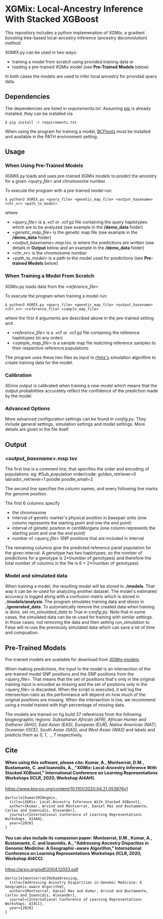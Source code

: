 # XGMix: Local-Ancestry Inference With Stacked XGBoost

This repository includes a python implemenation of XGMix, a gradient boosting tree-based local-ancestry inference (ancestry deconvolution) method. 

XGMIX.py can be used in two ways:

- training a model from scratch using provided training data or 
- loading a pre-trained XGMix model (see **Pre-Trained Models** below)

In both cases the models are used to infer local ancestry for provided query data.

## Dependencies
The dependencies are listed in *requirements.txt*. Assuming [pip](https://pip.pypa.io/en/stable/) is already installed, they can be installed via
```
$ pip install -r requirements.txt
```
When using the program for training a model, [BCFtools](http://samtools.github.io/bcftools/bcftools.html) must be installed and available in the PATH environment setting.

## Usage

### When Using Pre-Trained Models
XGMIX.py loads and uses pre-trained XGMix models to predict the ancestry for a given *<query_file>* and chromosome number. 

To execute the program with a pre-trained model run:
```
$ python3 XGMIX.py <query_file> <genetic_map_file> <output_basename> <chr_nr> <path_to_model> 
```

where 
- *<query_file>* is a .vcf or .vcf.gz file containing the query haplotypes which are to be analyzed (see example in the **/demo_data** folder)
- *<genetic_map_file>* is the genetic map file (see example in the **/demo_data** folder)
- *<output_basename>*.msp.tsv. is where the predictions are written (see details in **Output** below and an example in the **/demo_data** folder)
- *<chr_nr>* is the chromosome number
- *<path_to_model>* is a path to the model used for predictions (see **Pre-trained Models** below)

### When Training a Model From Scratch
XGMix.py loads data from the *<reference_file>* 

To execute the program when training a model run:
```
$ python3 XGMIX.py <query_file> <genetic_map_file> <output_basename> <chr_nr> <reference_file> <sample_map_file>
```

where the first 4 arguments are described above in the pre-trained setting and 
- *<reference_file>* is a .vcf or .vcf.gz file containing the reference haplotypes (in any order)
- *<sample_map_file>* is a sample map file matching reference samples to their respective reference populations

The program uses these two files as input to [rfmix's](https://github.com/slowkoni/rfmix) simulation algorithm to create training data for the model.

### Calibration
XGmix output is calibrated when training a new model which means that the output probabilities accurately reflect the confidence of the prediction made by the model. 

### Advanced Options
More advanced configuration settings can be found in *config.py*. 
They include general settings, simulation settings and model settings. More details are given in the file itself.

## Output

### *<output_basename>*.msp.tsv
The first line is a comment line, that specifies the order and encoding of populations: eg:
#Sub_population order/code: golden_retriever=0 labrador_retriever=1 poodle poodle_small=2

The second line specifies the column names, and every following line marks the genome position.

The first 6 columns specify
- the chromosome
- interval of genetic marker's physical position in basepair units (one column represents the starting point and one the end point)
- interval of genetic position in centiMorgans (one column represents the starting point and one the end point)
- number of *<query_file>* SNP positions that are included in interval

The remaining columns give the predicted reference panel population for the given interval. A genotype has two haplotypes, so the number of predictions for a genotype is 2*(number of genotypes) and therefore the total number of columns in the file is 6 + 2*(number of genotypes)

### Model and simulated data
When training a model, the resulting model will be stored in **./models**. That way it can be re-used for analyzing another dataset.
The model's estimated accuracy is logged along with a confusion matrix which is stored in **./models/analysis**.
The program simulates training data and stores in **./generated_data**. To automatically remove the created data when training is done,
set *rm_simulated_data* to True in *config.py*. Note that in some cases, the simulated data can be re-used for training with similar settings. 
In those cases, not removing the data and then setting *run_simulation* to False will re-use the previously simulated data which can save a lot of time and compuation.

## Pre-Trained Models

Pre-trained models are available for download from [XGMix-models](https://github.com/AI-sandbox/XGMix-models).

When making predictions, the input to the model is an intersection of the pre-trained model SNP positions and the SNP positions from the <query_file>. That means that the set of positions that's only in the original training input is encoded as missing and the set of positions only in the <query_file> is discarded. When the script is executed, it will log the intersection-ratio as the performance will depend on how much of the original positions are missing. When the intersection is low, we recommend using a model trained with high percentage of missing data.

The models are trained on hg build 37 references from the following biogeographic regions: *Subsaharan African (AFR), African Hunter and Gatherer (AHG), East Asian (EAS), European (EUR), Native American (NAT), Oceanian (OCE), South Asian (SAS), and West Asian (WAS)* and labels and predicts them as 0, 1, .., 7 respectively.

## Cite

#### When using this software, please cite: Kumar, A., Montserrat, D.M., Bustamante, C. and Ioannidis, A., "XGMix: Local-Ancestry Inference With Stacked XGBoost," International Conference on Learning Representations Workshops (ICLR, 2020, Workshop AI4AH).

https://www.biorxiv.org/content/10.1101/2020.04.21.053876v1

```
@article{kumar2020xgmix,
  title={XGMix: Local-Ancestry Inference With Stacked XGBoost},
  author={Kumar, Arvind and Montserrat, Daniel Mas and Bustamante, Carlos and Ioannidis, Alexander},
  journal={International Conference of Learning Representations Workshops, AI4AH},
  year={2020}
}
```

#### You can also include its companion paper: Montserrat, D.M., Kumar, A., Bustamante, C. and Ioannidis, A., "Addressing Ancestry Disparities in Genomic Medicine: A Geographic-aware Algorithm," International Conference on Learning Representations Workshops (ICLR, 2020, Workshop AI4CC).

https://arxiv.org/pdf/2004.12053.pdf

```
@article{montserrat2020addressing,
  title={Addressing Ancestry Disparities in Genomic Medicine: A Geographic-aware Algorithm},
  author={Montserrat, Daniel Mas and Kumar, Arvind and Bustamante, Carlos and Ioannidis, Alexander},
  journal={International Conference of Learning Representations Workshops, AI4CC},
  year={2020}
}
```



